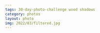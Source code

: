 ```yaml
---
tags: 30-day-photo-challenge wood shadows
category: photos
layout: photo
img: 2022/03/filtered.jpg
---
```

